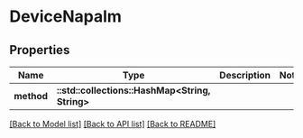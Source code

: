 # DeviceNapalm

## Properties

Name | Type | Description | Notes
------------ | ------------- | ------------- | -------------
**method** | **::std::collections::HashMap<String, String>** |  | 

[[Back to Model list]](../README.md#documentation-for-models) [[Back to API list]](../README.md#documentation-for-api-endpoints) [[Back to README]](../README.md)


